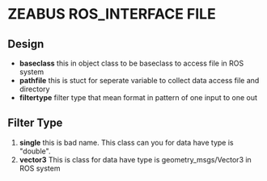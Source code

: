 # ZEABUS ROS_INTERFACE FILE

## Design
- **baseclass** this in object class to be baseclass to access file in ROS system
- **pathfile** this is stuct for seperate variable to collect data access file and directory
- **filtertype** filter type that mean format in pattern of one input to one out 

## Filter Type 
1. **single** this is bad name. This class can you for data have type is "double".
2. **vector3** This is class for data have type is geometry_msgs/Vector3 in ROS system
